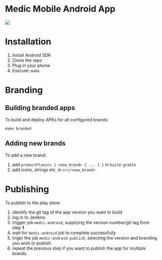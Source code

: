 Medic Mobile Android App
========================

<a href="https://travis-ci.org/medic/medic-android"><img src="https://travis-ci.org/medic/medic-android.svg"/></a>

# Installation

1. Install Android SDK
2. Clone the repo
3. Plug in your phone
4. Execute: `make`

# Branding

## Building branded apps

To build and deploy APKs for all configured brands:

	make branded

## Adding new brands

To add a new brand:

1. add `productFlavors { <new_brand> { ... } }` in `build.gradle`
2. add icons, strings etc. in `src/<new_brand>`

# Publishing

To publish to the play store:

1. identify the git tag of the app version you want to build
1. log in to Jenkins
1. trigger job `medic-android`, supplying the version number/git tag from step **1**
1. wait for `medic-android` job to complete successfully
1. triger the job `medic-android-publish`, selecting the version and branding you wish to publish
1. repeat the previous step if you want to publish the app for multiple brands
